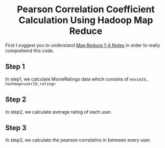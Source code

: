 <h1 align="center">Pearson Correlation Coefficient Calculation Using Hadoop Map Reduce</h1>

First I suggest you to understand [Map Reduce 1-4 Notes](https://github.com/katipogluMustafa/BigData/tree/master/01_MapReduce) in order to really comprehend this code.

## Step 1
In step1, we calculate MovieRatings data which consists of `movieId, hashmap<userId,rating>`

## Step 2

In step2, we calculate average rating of each user.

## Step 3

In step3, we calculate the pearson correlatino in between every user.

